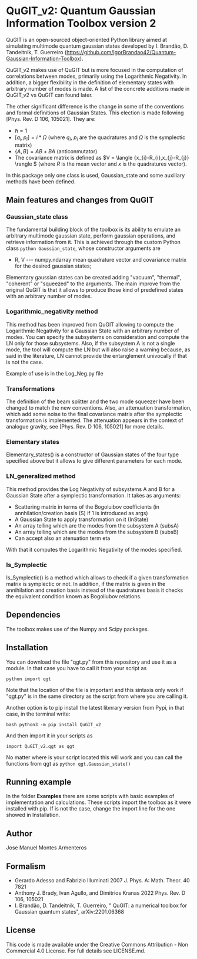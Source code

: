 # QuGIT_v2: Quantum Gaussian Information Toolbox version 2

QuGIT is an open-sourced object-oriented Python library aimed at simulating multimode quantum gaussian states developed
by I. Brandão, D. Tandeitnik, T. Guerreiro (https://github.com/IgorBrandao42/Quantum-Gaussian-Information-Toolbox).

QuGIT_v2 makes use of QuGIT but is more focused in the computation of correlations between modes, primarily using the Logarithmic Negativity. In addition, a bigger flexibility in the definition of elementary states with arbitrary number
of modes is made. A list of the concrete additions made in QuGIT_v2 vs QuGIT can found later.

The other significant difference is the change in some of the conventions and formal definitions of Gaussian States. This election is made following [Phys. Rev. D 106, 105021]. They are:

* $\hbar = 1$
* $[q_{i},p_{i}] = i*\Omega$ (where $q_{i}$, $p_{i}$ are the quadratures and $\Omega$ is the symplectic matrix) 
* $\{A,B\}=AB+BA$ (anticonmutator)
* The covariance matrix is defined as $V = \langle {x_{i}-R_{i},x_{j}-R_{j}} \rangle $ (where $R$ is the mean vector and $x$ is the quadratures vector).

In this package only one class is used, Gaussian_state and some auxiliary methods have been defined.

## Main features and changes from QuGIT

### Gaussian_state class

The fundamental building block of the toolbox is its ability to emulate an arbitrary multimode gaussian state, perform gaussian operations, and retrieve information from it. This is achieved through the custom Python class ```python Gaussian_state```, whose constructor arguments are

* R, V --- numpy.ndarray mean quadrature vector and covariance matrix for the desired gaussian states;

Elementary gaussian states can be created adding "vacuum", "thermal", "coherent" or "squeezed" to the arguments. The main improve from the original QuGIT is that it allows to produce those kind of predefined states with an arbitrary number of modes.

### Logarithmic_negativity method

This method has been improved from QuGIT allowing to compute the Logarithmic Negativity for a Gaussian State with an arbitrary number of modes. You can specify the subsystems on consideration and compute the LN only for those subsystems. Also, if the subsystem A is not a single mode, the tool will compute the LN but will also raise a warning because, as said in the literature, LN cannot provide the entanglement univocally if that is not the case.

Example of use is in the Log_Neg.py file

### Transformations

The definition of the beam splitter and the two mode squeezer have been changed to match the new conventions. Also, an attenuation transformation, which add some noise to the final covariance matrix after the symplectic transformation is implemented. The attenuation appears in the context of analogue gravity, see [Phys. Rev. D 106, 105021] for more details.

### Elementary states

Elementary_states() is a constructor of Gaussian states of the four type specified above but it allows to give different parameters for each mode.

### LN_generalized method

This method provides the Log Negativity of subsystems A and B for a Gaussian State after a symplectic transformation.
It takes as arguments:

* Scattering matrix in terms of the Bogoluibov coefficients (in annhilation/creation basis (S) if 1 is introduced as args)
* A Gaussian State to apply transformation on it (InState)  
* An array telling which are the modes from the subsystem A (subsA)
* An array telling which are the modes from the subsystem B (subsB)
* Can accept also an atenuation term eta

With that it computes the Logarithmic Negativity of the modes specified.

### Is_Symplectic

Is_Symplectic() is a method which allows to check if a given transformation matrix is symplectic or not. In addition, if the matrix is given in the annihilation and creation basis instead of the quadratures basis it checks the equivalent condition known as Bogoliubov relations.



## Dependencies

The toolbox makes use of the Numpy and Scipy packages.

## Installation

You can download the file "qgt.py" from this repository and use it as a module. In that case you have to call it from your script as

```python import qgt ```

Note that the location of the file is important and this sintaxis only work if "qgt.py" is in the same directory as the script from where you are calling it.

Another option is to pip install the latest libnrary version from Pypi, in that case, in the terminal write:

```bash python3 -m pip install QuGIT_v2```

And then import it in your scripts as

``` import QuGIT_v2.qgt as qgt ```

No matter where is your script located this will work and you can call the functions from qgt as ```python qgt.Gaussian_state()```

## Running example

In the folder **Examples** there are some scripts with basic examples of implementation and calculations. These scripts import the toolbox as it were installed with pip. If is not the case, change the import line for the one showed in Installation. 

## Author

Jose Manuel Montes Armenteros

## Formalism

* Gerardo Adesso and Fabrizio Illuminati 2007 J. Phys. A: Math. Theor. 40 7821
* Anthony J. Brady, Ivan Agullo, and Dimitrios Kranas 2022 Phys. Rev. D 106, 105021
* I. Brandão, D. Tandeitnik, T. Guerreiro, " QuGIT: a numerical toolbox for Gaussian quantum states", arXiv:2201.06368

## License

This code is made available under the Creative Commons Attribution - Non Commercial 4.0 License. For full details see LICENSE.md.